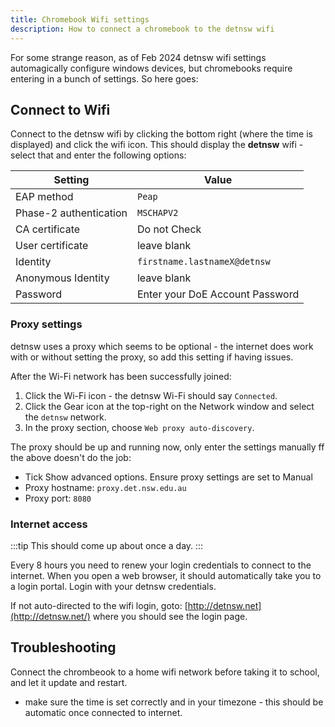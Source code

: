 ```yaml
---
title: Chromebook Wifi settings
description: How to connect a chromebook to the detnsw wifi
---
```

For some strange reason, as of Feb 2024 detnsw wifi settings automagically configure windows devices, but chromebooks require entering in a bunch of settings. So here goes: 
## Connect to Wifi

Connect to the detnsw wifi by clicking the bottom right (where the time is displayed) and click the wifi icon. This should display the **detnsw** wifi - select that and enter the following options:

| Setting | Value |
| ---- | ---- |
| EAP method | `Peap` |
| Phase-2 authentication | `MSCHAPV2` |
| CA certificate | Do not Check |
| User certificate | leave blank |
| Identity | `firstname.lastnameX@detnsw` |
| Anonymous Identity | leave blank |
| Password | Enter your DoE Account Password |
### Proxy settings  
detnsw uses a proxy which seems to be optional - the internet does work with or without setting the proxy, so add this setting if having issues. 

After the Wi-Fi network has been successfully joined:
  
1. Click the Wi-Fi icon -  the detnsw Wi-Fi should say `Connected`.  
2. Click the Gear icon at the top-right on the Network window and select the `detnsw` network. 
3. In the proxy section, choose `Web proxy auto-discovery`.  
  
The proxy should be up and running now, only enter the settings manually ff the above doesn't do the job:  
  
* Tick Show advanced options. Ensure proxy settings are set to Manual  
* Proxy hostname: `proxy.det.nsw.edu.au`  
* Proxy port: `8080`  
  
### Internet access  

:::tip
This should come up about once a day.
:::

Every 8 hours you need to renew your login credentials to connect to the internet. When you open a web browser, it should automatically take you to a login portal.  Login with your detnsw credentials.
  
If not auto-directed to the wifi login, goto: [http://detnsw.net](http://detnsw.net/) where you should see the login page.  
  
## Troubleshooting  

Connect the chrombeook to a home wifi network before taking it to school, and let it update and restart. 

* make sure the time is set correctly and in your timezone - this should be automatic once connected to internet.